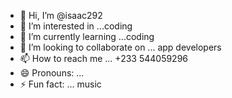 - 👋 Hi, I’m @isaac292
- 👀 I’m interested in ...coding
- 🌱 I’m currently learning ...coding
- 💞️ I’m looking to collaborate on ... app developers
- 📫 How to reach me ... +233 544059296
- 😄 Pronouns: ...
- ⚡ Fun fact: ... music

<!---
isaac292/isaac292 is a ✨ special ✨ repository because its `README.md` (this file) appears on your GitHub profile.
You can click the Preview link to take a look at your changes.
--->
